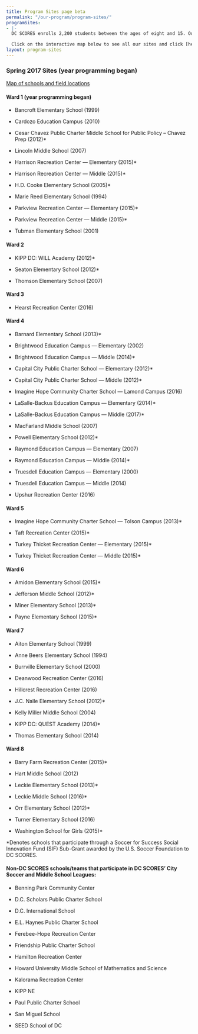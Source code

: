 ```yaml
---
title: Program Sites page beta
permalink: "/our-program/program-sites/"
programSites:
- |-
  DC SCORES enrolls 2,200 students between the ages of eight and 15. Our program engages approximately 30 students each day at 55 schools and recreation center-based sites in all eight of the District of Columbia’s wards.

  Click on the interactive map below to see all our sites and click [here](/uploads/spring-programs-list.pdf) to download our most recent sites list. Fall 2017 list coming soon!
layout: program-sites
---
```


### Spring 2017 Sites (year programming began)

[Map of schools and field locations](http://bit.ly/Fall2016SCORESmap)

#### Ward 1 (year programming began)

- Bancroft Elementary School (1999)

- Cardozo Education Campus (2010)

- Cesar Chavez Public Charter Middle School for Public Policy – Chavez Prep (2012)*

- Lincoln Middle School (2007)

- Harrison Recreation Center — Elementary (2015)*

- Harrison Recreation Center — Middle (2015)*

- H.D. Cooke Elementary School (2005)*

- Marie Reed Elementary School (1994)

- Parkview Recreation Center — Elementary (2015)*

- Parkview Recreation Center — Middle (2015)*

- Tubman Elementary School (2001)

#### Ward 2

- KIPP DC: WILL Academy (2012)*

- Seaton Elementary School (2012)*

- Thomson Elementary School (2007)

#### Ward 3

- Hearst Recreation Center (2016)

#### Ward 4

- Barnard Elementary School (2013)*

- Brightwood Education Campus — Elementary (2002)

- Brightwood Education Campus — Middle (2014)*

- Capital City Public Charter School — Elementary (2012)*

- Capital City Public Charter School — Middle (2012)*

- Imagine Hope Community Charter School — Lamond Campus (2016)

- LaSalle-Backus Education Campus — Elementary (2014)*

- LaSalle-Backus Education Campus — Middle (2017)*

- MacFarland Middle School (2007)

- Powell Elementary School (2012)*

- Raymond Education Campus — Elementary (2007)

- Raymond Education Campus — Middle (2014)*

- Truesdell Education Campus — Elementary (2000)

- Truesdell Education Campus — Middle (2014)

- Upshur Recreation Center (2016)

#### Ward 5

- Imagine Hope Community Charter School — Tolson Campus (2013)*

- Taft Recreation Center (2015)*

- Turkey Thicket Recreation Center — Elementary (2015)*

- Turkey Thicket Recreation Center — Middle (2015)*

#### Ward 6

- Amidon Elementary School (2015)*

- Jefferson Middle School (2012)*

- Miner Elementary School (2013)*

- Payne Elementary School (2015)*

#### Ward 7

- Aiton Elementary School (1999)

- Anne Beers Elementary School (1994)

- Burrville Elementary School (2000)

- Deanwood Recreation Center (2016)

- Hillcrest Recreation Center (2016)

- J.C. Nalle Elementary School (2012)*

- Kelly Miller Middle School (2004)

- KIPP DC: QUEST Academy (2014)*

- Thomas Elementary School (2014)

#### Ward 8

- Barry Farm Recreation Center (2015)*

- Hart Middle School (2012)

- Leckie Elementary School (2013)*

- Leckie Middle School (2016)*

- Orr Elementary School (2012)*

- Turner Elementary School (2016)

- Washington School for Girls (2015)*

*Denotes schools that participate through a Soccer for Success Social Innovation Fund (SIF) Sub-Grant awarded by the U.S. Soccer Foundation to DC SCORES.

#### Non-DC SCORES schools/teams that participate in DC SCORES’ City Soccer and Middle School Leagues:

- Benning Park Community Center

- D.C. Scholars Public Charter School

- D.C. International School

- E.L. Haynes Public Charter School

- Ferebee-Hope Recreation Center

- Friendship Public Charter School

- Hamilton Recreation Center

- Howard University Middle School of Mathematics and Science

- Kalorama Recreation Center

- KIPP NE

- Paul Public Charter School

- San Miguel School

- SEED School of DC






















